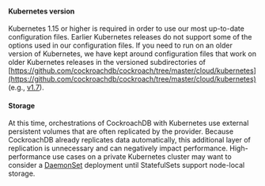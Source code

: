 #### Kubernetes version

Kubernetes 1.15 or higher is required in order to use our most up-to-date configuration files. Earlier Kubernetes releases do not support some of the options used in our configuration files. If you need to run on an older version of Kubernetes, we have kept around configuration files that work on older Kubernetes releases in the versioned subdirectories of [https://github.com/cockroachdb/cockroach/tree/master/cloud/kubernetes](https://github.com/cockroachdb/cockroach/tree/master/cloud/kubernetes) (e.g., [v1.7](https://github.com/cockroachdb/cockroach/tree/master/cloud/kubernetes/v1.7)).

#### Storage

At this time, orchestrations of CockroachDB with Kubernetes use external persistent volumes that are often replicated by the provider. Because CockroachDB already replicates data automatically, this additional layer of replication is unnecessary and can negatively impact performance. High-performance use cases on a private Kubernetes cluster may want to consider a [DaemonSet](kubernetes-performance.html#running-in-a-daemonset) deployment until StatefulSets support node-local storage.
